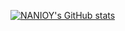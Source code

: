 [![NANIOY's GitHub stats](https://github-readme-stats.vercel.app/api/top-langs?username=nanioy&hide=html%20notebook,python,css,shell,batchfile,dockerfile,typescript&theme=algolia&show_icons=true)](https://github.com/nanioy)
